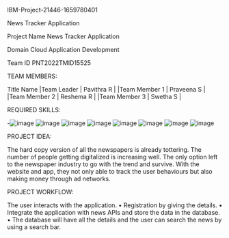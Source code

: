 
IBM-Project-21446-1659780401   

News Tracker Application

Project Name  News Tracker Application

Domain Cloud Application Development

Team ID	  PNT2022TMID15525


TEAM MEMBERS:
      
  Title             Name
|Team Leader   |    Pavithra R   |
|Team Member 1 |    Praveena S   |
|Team Member 2 |    Reshema R     |
|Team Member 3 |    Swetha S    |

REQUIRED SKILLS:
       
-![image](https://user-images.githubusercontent.com/108476651/202834146-070fa46b-1ea5-4a5e-8d82-30d7729d59cc.png)
![image](https://user-images.githubusercontent.com/108476651/202834182-ea0e52f6-1610-4639-8912-631101b5a8f8.png)
![image](https://user-images.githubusercontent.com/108476651/202834187-747984a0-3f5d-4e6f-92cd-f5741265f1e2.png)
![image](https://user-images.githubusercontent.com/108476651/202834190-b231f823-ac78-4d39-947f-ecb33c298d15.png)
![image](https://user-images.githubusercontent.com/108476651/202834209-87f6a87d-8932-47ae-a2a8-d0c3fb7801e2.png)
![image](https://user-images.githubusercontent.com/108476651/202834213-cab3fe07-868b-4b34-9652-2c3b72335d04.png)
![image](https://user-images.githubusercontent.com/108476651/202834219-a3560f47-7cd5-481e-b1aa-b9bfbfeefd09.png)
![image](https://user-images.githubusercontent.com/108476651/202834227-d0a12332-aec3-4345-94cd-346ee50588a2.png)



PROJECT IDEA:

The hard copy version of all the newspapers is already tottering. The number of people getting digitalized is increasing well. The only option left to the newspaper industry to go with the trend and survive. With the website and app, they not only able to track the user behaviours but also making money through ad networks.



PROJECT WORKFLOW:

The user interacts with the application.
    •  Registration by giving the details.
    •  Integrate the application with news APIs and store the data in the database.
    •  The database will have all the details and the user can search the news by  using a search bar.

